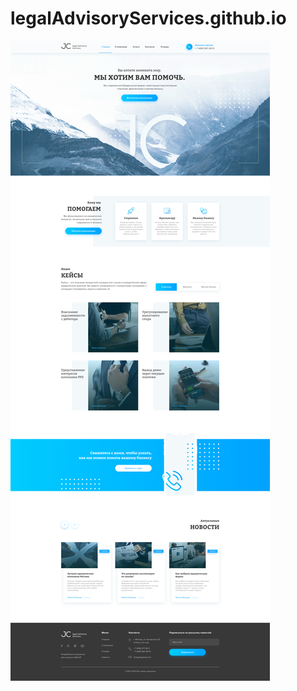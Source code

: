 # legalAdvisoryServices.github.io

![alt text](https://github.com/iamkirabond/legalAdvisoryServices.github.io/blob/master/img/main-landing-page.png)
